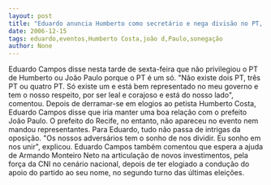 ```yaml
---
layout: post
title: "Eduardo anuncia Humberto como secretário e nega divisão no PT, em evento sem a presença de João Paulo"
date: 2006-12-15
tags: eduardo,eventos,Humberto Costa,joão d,Paulo,sonegação
author: None
---
```

Eduardo Campos disse nesta
 tarde de sexta-feira que não privilegiou o PT de Humberto ou João Paulo porque o PT é um só. \"Não existe dois PT, três PT ou quatro PT. Só existe um e está bem representado no meu governo e tem o nosso respeito, por ser leal e corajoso e está do nosso lado\", comentou.
Depois de derramar-se em elogios ao petista Humberto Costa, Eduardo Campos disse que iria manter uma boa relação com o prefeito João Paulo. O prefeito do Recife, no entanto, não apareceu no evento nem mandou representantes.
Para Eduardo, tudo não passa de intrigas da oposição. \"Os nossos adversários tem o sonho de nos dividir. Eu sonho em nos unir\", explicou.
Eduardo Campos também comentou que espera a ajuda de Armando Monteiro Neto na articulação de novos investimentos, pela força da CNI no cenário nacional, depois de ter elogiado a condução do apoio do partido ao seu nome, no segundo turno das últimas eleições. 